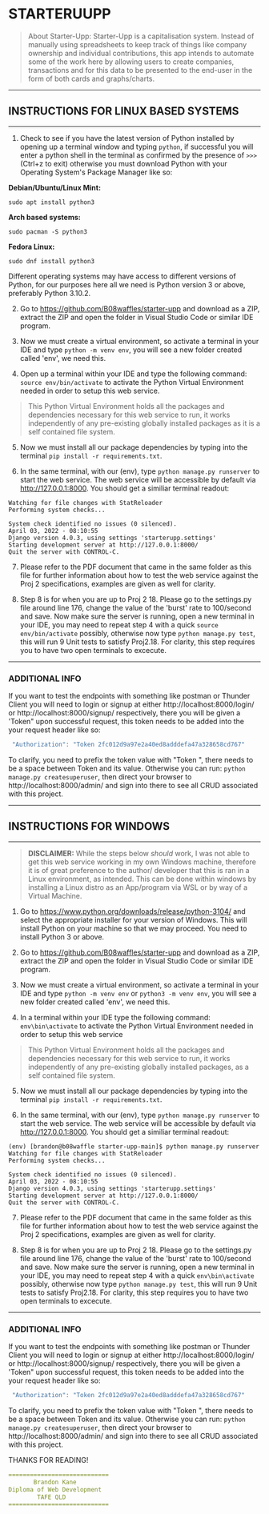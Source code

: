 # STARTERUUPP

> About Starter-Upp: Starter-Upp is a capitalisation system. Instead of manually using spreadsheets to keep track of things like company ownership and individual contributions, this app intends to automate some of the work here by allowing users to create companies, transactions and for this data to be presented to the end-user in the form of both cards and graphs/charts.
----------------
## INSTRUCTIONS FOR LINUX BASED SYSTEMS
---------------
1. Check to see if you have the latest version of Python installed by opening up a
terminal window and typing `python`, if successful you will enter a python shell in
the terminal as confirmed by the presence of `>>>` (Ctrl+z to exit) otherwise you must
download Python with your Operating System's Package Manager like so:

__Debian/Ubuntu/Linux Mint:__
```console
sudo apt install python3
```

__Arch based systems:__
```console
sudo pacman -S python3
```

__Fedora Linux:__
```console
sudo dnf install python3
```

 Different operating systems may have access to different versions of Python, for our purposes here all we need is Python version 3 or above, preferably Python 3.10.2.

2. Go to https://github.com/B08waffles/starter-upp and download as a ZIP, extract the
ZIP and open the folder in Visual Studio Code or similar IDE program.

3. Now we must create a virtual environment, so activate a terminal in your IDE and type
`python -m venv env`, you will see a new folder created called 'env', we need this.

4. Open up a terminal within your IDE and type the following command:
`source env/bin/activate` to activate the Python Virtual Environment needed in order
to setup this web service.

> This Python Virtual Environment holds all the packages and dependencies necessary for this web service to run, it works independently of any pre-existing globally installed packages as it is a self contained file system.

5. Now we must install all our package dependencies by typing into the terminal
`pip install -r requirements.txt`.

6. In the same terminal, with our (env), type `python manage.py runserver` to
start the web service. The web service will be accessible by default via
http://127.0.0.1:8000. You should get a similiar terminal readout:

```(env) [brandon@b08waffle starter-upp-main]$ python manage.py runserver
Watching for file changes with StatReloader
Performing system checks...

System check identified no issues (0 silenced).
April 03, 2022 - 08:10:55
Django version 4.0.3, using settings 'starterupp.settings'
Starting development server at http://127.0.0.1:8000/
Quit the server with CONTROL-C.
```
7. Please refer to the PDF document that came in the same folder as this file
for further information about how to test the web service against the Proj 2
specifications, examples are given as well for clarity.

8. Step 8 is for when you are up to Proj 2 18. Please go to the settings.py file
around line 176, change the value of the 'burst' rate to 100/second and save.
Now make sure the server is running, open a new terminal in your IDE, you may
need to repeat step 4 with a quick `source env/bin/activate` possibly, otherwise
now type `python manage.py test`, this will run 9 Unit tests to satisfy Proj2.18.
For clarity, this step requires you to have two open terminals to excecute.
-------------
### ADDITIONAL INFO

If you want to test the endpoints with something like postman or Thunder Client you
will need to login or signup at either http://localhost:8000/login/ or 
http://localhost:8000/signup/ respectively, there you will be given a 'Token" upon
successful request, this token needs to be added into the your request
header like so:
```js
 "Authorization": "Token 2fc012d9a97e2a40ed8adddefa47a328658cd767"
 ```
To clarify, you need to prefix the token value with "Token ", there needs to be a
space between Token and its value. Otherwise you can run:
`python manage.py createsuperuser`, then direct your browser to 
http://localhost:8000/admin/ and sign into there to see all CRUD associated with 
this project. 


-----------------------------
## INSTRUCTIONS FOR WINDOWS
-----------------------------


> **DISCLAIMER:** While the steps below _should_ work, I was not able to get this web service working in my own Windows machine, therefore it is of great preference to the author/ developer that this is ran in a Linux environment, as intended. This can be done within windows by installing a Linux distro as an App/program via WSL or by way of a Virtual Machine.


1. Go to https://www.python.org/downloads/release/python-3104/ and select the
appropriate installer for your version of Windows. This will install Python on your
machine so that we may proceed. You need to install Python 3 or above.

2. Go to https://github.com/B08waffles/starter-upp and download as a ZIP, extract the
ZIP and open the folder in Visual Studio Code or similar IDE program.

3. Now we must create a virtual environment, so activate a terminal in your IDE and type
`python -m venv env` or `python3 -m venv env`, you will see a new folder created
called 'env', we need this.

4. In a terminal within your IDE type the following command:
`env\bin\activate` to activate the Python Virtual Environment needed in order
to setup this web service

> This Python Virtual Environment holds all the packages and dependencies necessary for this web service to run, it works independently of any pre-existing globally installed packages, as a self contained file system.

5. Now we must install all our package dependencies by typing into the terminal
`pip install -r requirements.txt`.

6. In the same terminal, with our (env), type `python manage.py runserver` to
start the web service. The web service will be accessible by default via
http://127.0.0.1:8000. You should get a similiar terminal readout:
```
(env) [brandon@b08waffle starter-upp-main]$ python manage.py runserver
Watching for file changes with StatReloader
Performing system checks...

System check identified no issues (0 silenced).
April 03, 2022 - 08:10:55
Django version 4.0.3, using settings 'starterupp.settings'
Starting development server at http://127.0.0.1:8000/
Quit the server with CONTROL-C.
```
7. Please refer to the PDF document that came in the same folder as this file
for further information about how to test the web service against the Proj 2
specifications, examples are given as well for clarity.

8. Step 8 is for when you are up to Proj 2 18. Please go to the settings.py file
around line 176, change the value of the 'burst' rate to 100/second and save.
Now make sure the server is running, open a new terminal in your IDE, you may
need to repeat step 4 with a quick `env\bin\activate` possibly, otherwise
now type `python manage.py test`, this will run 9 Unit tests to satisfy Proj2.18.
For clarity, this step requires you to have two open terminals to excecute.
-------------------
### ADDITIONAL INFO
If you want to test the endpoints with something like postman or Thunder Client you
will need to login or signup at either http://localhost:8000/login/ or 
http://localhost:8000/signup/ respectively, there you will be given a 'Token" upon
successful request, this token needs to be added into the your request
header like so:
```js
 "Authorization": "Token 2fc012d9a97e2a40ed8adddefa47a328658cd767"
 ```
To clarify, you need to prefix the token value with "Token ", there needs to be a
space between Token and its value. Otherwise you can run:
`python manage.py createsuperuser`, then direct your browser to 
http://localhost:8000/admin/ and sign into there to see all CRUD associated with 
this project. 



THANKS FOR READING!


```yaml
============================
       Brandon Kane          
Diploma of Web Development
        TAFE QLD          
============================
```

